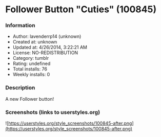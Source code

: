 # Follower Button "Cuties" (100845)

### Information
- Author: lavenderrp14 (unknown)
- Created at: unknown
- Updated at: 4/26/2014, 3:22:21 AM
- License: NO-REDISTRIBUTION
- Category: tumblr
- Rating: undefined
- Total installs: 76
- Weekly installs: 0


### Description
A new Follower button!


### Screenshots (links to userstyles.org)
![https://userstyles.org/style_screenshots/100845-after.png](https://userstyles.org/style_screenshots/100845-after.png)


